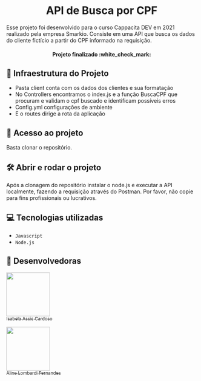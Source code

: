 <h1 align="center"> API de Busca por CPF </h1>
  
Esse projeto foi desenvolvido para o curso Cappacita DEV em 2021 realizado pela empresa Smarkio. Consiste em uma API que busca os dados do cliente fictício a partir do CPF informado na requisição.

  <h4 align="center"> 
      Projeto finalizado :white_check_mark:
</h4>
  
##  :mag_right: Infraestrutura do Projeto

- Pasta client conta com os dados dos clientes e sua formatação
- No Controllers encontramos o index.js e a função BuscaCPF que procuram e validam o cpf buscado e identificam possíveis erros
- Config.yml configurações de ambiente
- E o routes dirige a rota da aplicação 

## 📁 Acesso ao projeto

Basta clonar o repositório.

## 🛠️ Abrir e rodar o projeto

Após a clonagem do repositório instalar o node.js e executar a API localmente, fazendo a requisição através do Postman. Por favor, não copie para fins profissionais ou lucrativos.

## :computer: Tecnologias utilizadas
- `Javascript`
- `Node.js`
  
 
##  :woman: Desenvolvedoras
 
 [<img src="https://avatars.githubusercontent.com/u/66324902?v=4" width=115><br><sub>Isabela Assis Cardoso</sub>](https://github.com/IsabelaAC) 
 
 [<img src="https://avatars.githubusercontent.com/u/59314133?v=4" width=115><br><sub>Aline Lombardi Fernandes</sub>](https://github.com/alinelombardi)
  
  
